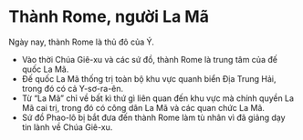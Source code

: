 # Thành Rome, người La Mã

Ngày nay, thành Rome là thủ đô của Ý.
- Vào thời Chúa Giê-xu và các sứ đồ, thành Rome là trung tâm của đế quốc La Mã.
- Đế quốc La Mã thống trị toàn bộ khu vực quanh biển Địa Trung Hải, trong đó có cả Y-sơ-ra-ên.
- Từ “La Mã” chỉ về bất kì thứ gì liên quan đến khu vực mà chính quyền La Mã cai trị, trong đó có công dân La Mã và các quan chức La Mã.
- Sứ đồ Phao-lô bị bắt đưa đến thành Rome làm tù nhân vì đã giảng dạy tin lành về Chúa Giê-xu.

